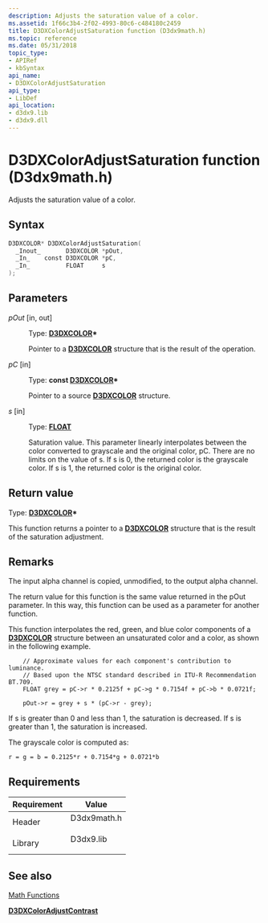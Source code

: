 ```yaml
---
description: Adjusts the saturation value of a color.
ms.assetid: 1f66c3b4-2f02-4993-80c6-c484180c2459
title: D3DXColorAdjustSaturation function (D3dx9math.h)
ms.topic: reference
ms.date: 05/31/2018
topic_type: 
- APIRef
- kbSyntax
api_name: 
- D3DXColorAdjustSaturation
api_type: 
- LibDef
api_location: 
- d3dx9.lib
- d3dx9.dll
---
```


# D3DXColorAdjustSaturation function (D3dx9math.h)

Adjusts the saturation value of a color.

## Syntax


```C++
D3DXCOLOR* D3DXColorAdjustSaturation(
  _Inout_       D3DXCOLOR *pOut,
  _In_    const D3DXCOLOR *pC,
  _In_          FLOAT     s
);
```



## Parameters

<dl> <dt>

*pOut* \[in, out\]
</dt> <dd>

Type: **[**D3DXCOLOR**](d3dxcolor.md)\***

Pointer to a [**D3DXCOLOR**](d3dxcolor.md) structure that is the result of the operation.

</dd> <dt>

*pC* \[in\]
</dt> <dd>

Type: **const [**D3DXCOLOR**](d3dxcolor.md)\***

Pointer to a source [**D3DXCOLOR**](d3dxcolor.md) structure.

</dd> <dt>

*s* \[in\]
</dt> <dd>

Type: **[**FLOAT**](../winprog/windows-data-types.md)**

Saturation value. This parameter linearly interpolates between the color converted to grayscale and the original color, pC. There are no limits on the value of s. If s is 0, the returned color is the grayscale color. If s is 1, the returned color is the original color.

</dd> </dl>

## Return value

Type: **[**D3DXCOLOR**](d3dxcolor.md)\***

This function returns a pointer to a [**D3DXCOLOR**](d3dxcolor.md) structure that is the result of the saturation adjustment.

## Remarks

The input alpha channel is copied, unmodified, to the output alpha channel.

The return value for this function is the same value returned in the pOut parameter. In this way, this function can be used as a parameter for another function.

This function interpolates the red, green, and blue color components of a [**D3DXCOLOR**](d3dxcolor.md) structure between an unsaturated color and a color, as shown in the following example.


```
    // Approximate values for each component's contribution to luminance.
    // Based upon the NTSC standard described in ITU-R Recommendation BT.709.
    FLOAT grey = pC->r * 0.2125f + pC->g * 0.7154f + pC->b * 0.0721f;
    
    pOut->r = grey + s * (pC->r - grey);
```



If s is greater than 0 and less than 1, the saturation is decreased. If s is greater than 1, the saturation is increased.

The grayscale color is computed as:


```
r = g = b = 0.2125*r + 0.7154*g + 0.0721*b
```



## Requirements



| Requirement | Value |
|--------------------|----------------------------------------------------------------------------------------|
| Header<br/>  | <dl> <dt>D3dx9math.h</dt> </dl> |
| Library<br/> | <dl> <dt>D3dx9.lib</dt> </dl>   |



## See also

<dl> <dt>

[Math Functions](dx9-graphics-reference-d3dx-functions-math.md)
</dt> <dt>

[**D3DXColorAdjustContrast**](d3dxcoloradjustcontrast.md)
</dt> </dl>

 

 
